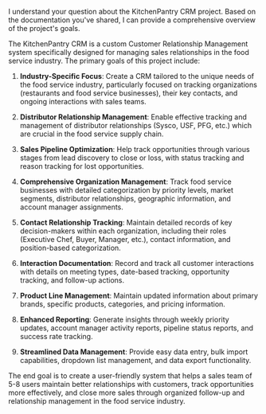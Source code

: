 I understand your question about the KitchenPantry CRM project. Based on the documentation you've shared, I can provide a comprehensive overview of the project's goals.

The KitchenPantry CRM is a custom Customer Relationship Management system specifically designed for managing sales relationships in the food service industry. The primary goals of this project include:

1. **Industry-Specific Focus**: Create a CRM tailored to the unique needs of the food service industry, particularly focused on tracking organizations (restaurants and food service businesses), their key contacts, and ongoing interactions with sales teams.
    
2. **Distributor Relationship Management**: Enable effective tracking and management of distributor relationships (Sysco, USF, PFG, etc.) which are crucial in the food service supply chain.
    
3. **Sales Pipeline Optimization**: Help track opportunities through various stages from lead discovery to close or loss, with status tracking and reason tracking for lost opportunities.
    
4. **Comprehensive Organization Management**: Track food service businesses with detailed categorization by priority levels, market segments, distributor relationships, geographic information, and account manager assignments.
    
5. **Contact Relationship Tracking**: Maintain detailed records of key decision-makers within each organization, including their roles (Executive Chef, Buyer, Manager, etc.), contact information, and position-based categorization.
    
6. **Interaction Documentation**: Record and track all customer interactions with details on meeting types, date-based tracking, opportunity tracking, and follow-up actions.
    
7. **Product Line Management**: Maintain updated information about primary brands, specific products, categories, and pricing information.
    
8. **Enhanced Reporting**: Generate insights through weekly priority updates, account manager activity reports, pipeline status reports, and success rate tracking.
    
9. **Streamlined Data Management**: Provide easy data entry, bulk import capabilities, dropdown list management, and data export functionality.
    

The end goal is to create a user-friendly system that helps a sales team of 5-8 users maintain better relationships with customers, track opportunities more effectively, and close more sales through organized follow-up and relationship management in the food service industry.
